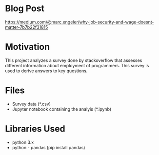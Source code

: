 # Blog Post
https://medium.com/@marc.engeler/why-job-security-and-wage-doesnt-matter-7b7b22f31815

# Motivation

This project analyzes a survey done by stackoverflow that assesses different information about employment of programmers. This survey is used to derive answers to key questions.

# Files

* Survey data (*.csv)
* Jupyter notebook containing the analyis (*.ipynb)

# Libraries Used

* python 3.x
* python - pandas (pip install pandas)


